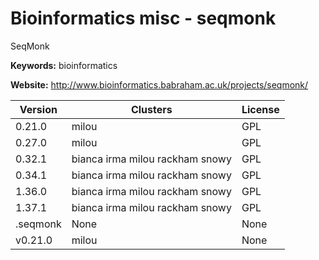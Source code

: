 # Bioinformatics misc - seqmonk

SeqMonk

**Keywords:** bioinformatics

**Website:** <http://www.bioinformatics.babraham.ac.uk/projects/seqmonk/>

| Version | Clusters | License |
| ------- | -------- | ------- |
| 0.21.0 | milou | GPL |
| 0.27.0 | milou | GPL |
| 0.32.1 | bianca irma milou rackham snowy | GPL |
| 0.34.1 | bianca irma milou rackham snowy | GPL |
| 1.36.0 | bianca irma milou rackham snowy | GPL |
| 1.37.1 | bianca irma milou rackham snowy | GPL |
| .seqmonk | None | None |
| v0.21.0 | milou | None |
